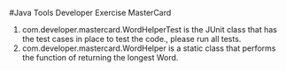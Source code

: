 #Java Tools Developer Exercise MasterCard

1. com.developer.mastercard.WordHelperTest is the JUnit class that has the test cases in place to test the code., please run all tests.
2. com.developer.mastercard.WordHelper is a static class that performs the function of returning the longest Word.
